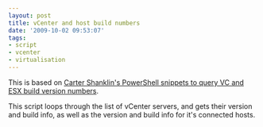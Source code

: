 ```yaml
---
layout: post
title: vCenter and host build numbers
date: '2009-10-02 09:53:07'
tags:
- script
- vcenter
- virtualisation
---
```



This is based on [Carter Shanklin's PowerShell snippets to query VC and ESX build version numbers](http://communities.vmware.com/message/1013433#1013433).

This script loops through the list of vCenter servers, and gets their version and build info, as well as the version and build info for it's connected hosts.

<script src="https://gist.github.com/BenNeise/7216184.js"></script>


